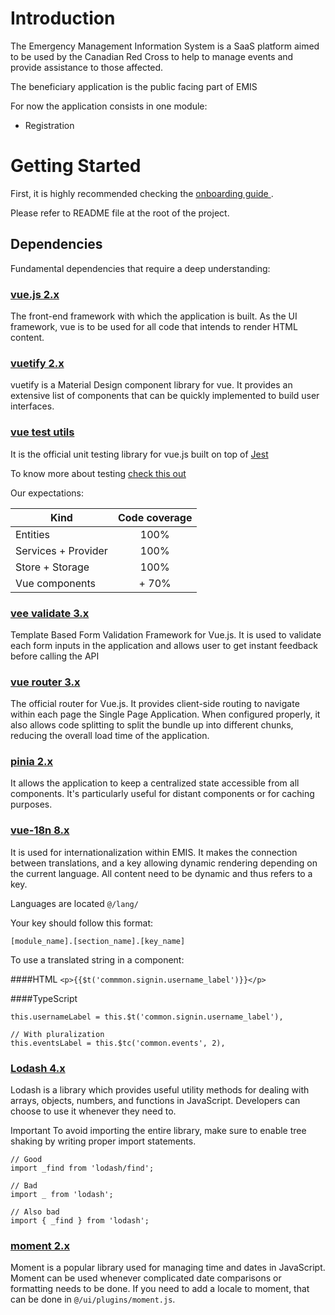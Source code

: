 # Introduction
The Emergency Management Information System is a SaaS platform aimed to be used by the Canadian
Red Cross to help to manage events and provide assistance to those affected.

The beneficiary application is the public facing part of EMIS

For now the application consists in one module:
- Registration


# Getting Started

First, it is highly recommended checking the [onboarding guide ](https://rctech.atlassian.net/wiki/spaces/EDev/pages/1559396353/Front-end+-+On+boarding).

Please refer to README file at the root of the project.

## Dependencies

Fundamental dependencies that require a deep understanding:

### [vue.js 2.x ](https://vuejs.org/)
The front-end framework with which the application is built. As the UI framework, vue is to be used for all code that intends to render HTML content.

### [vuetify 2.x ](https://vuetifyjs.com/en/)
vuetify is a Material Design component library for vue. It provides an extensive list of components that can be quickly implemented to build user interfaces.


### [vue test utils](https://vue-test-utils.vuejs.org/)

It is the official unit testing library for vue.js built on top of [Jest](https://jestjs.io/docs/getting-started)

To know more about testing [check this out](https://rctech.atlassian.net/wiki/spaces/EDev/pages/1559396353/Front-end+-+On+boarding#Testing)

Our expectations:

| Kind                | Code coverage |
|---------------------|:-------------:|
| Entities            |     100%      |
| Services + Provider |     100%      | 
| Store + Storage     |     100%      |
| Vue components      |     + 70%     |

###  [vee validate 3.x](https://vee-validate.logaretm.com/v3)
Template Based Form Validation Framework for Vue.js. It is used to validate each form inputs in the application
and allows user to get instant feedback before calling the API

### [vue router 3.x](https://router.vuejs.org/)
The official router for Vue.js. It provides client-side routing to navigate within each page the Single Page Application.
When configured properly, it also allows code splitting to split the bundle up into different chunks, reducing the overall load time of the application.

### [pinia 2.x ](https://pinia.vuejs.org/)

It allows the application to keep a centralized state accessible from all components. It's particularly useful for distant components or for caching purposes.

### [vue-18n 8.x](https://kazupon.github.io/vue-i18n/introduction.html)

It is used for internationalization within EMIS.
It makes the connection between translations, and a key allowing dynamic rendering depending on the current language.
All content need to be dynamic and thus refers to a key.

Languages are located `@/lang/`

Your key should follow this format:

`[module_name].[section_name].[key_name]`

To use a translated string in a component:

####HTML
```<p>{{$t('commmon.signin.username_label')}}</p>```

####TypeScript
```// Normal
this.usernameLabel = this.$t('common.signin.username_label'),

// With pluralization
this.eventsLabel = this.$tc('common.events', 2),
```


### [Lodash 4.x](https://lodash.com/docs/4.17.15)


Lodash is a library which provides useful utility methods for dealing with arrays, objects, numbers, and functions in JavaScript.
Developers can choose to use it whenever they need to.

Important To avoid importing the entire library, make sure to enable tree shaking by writing proper import statements.
```
// Good
import _find from 'lodash/find';

// Bad
import _ from 'lodash';

// Also bad
import { _find } from 'lodash';
```

### [moment 2.x](https://momentjs.com/docs/)

Moment is a popular library used for managing time and dates in JavaScript.
Moment can be used whenever complicated date comparisons or formatting needs to be done.
If you need to add a locale to moment, that can be done in `@/ui/plugins/moment.js`.
